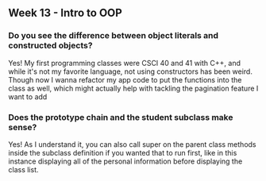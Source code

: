 ## Week 13 - Intro to OOP

### Do you see the difference between object literals and constructed objects?

Yes! My first programming classes were CSCI 40 and 41 with C++, and while it's not my favorite language, not using constructors has been weird. Though now I wanna refactor my app code to put the functions into the class as well, which might actually help with tackling the pagination feature I want to add

### Does the prototype chain and the student subclass make sense?

Yes! As I understand it, you can also call super on the parent class methods inside the subclass definition if you wanted that to run first, like in this instance displaying all of the personal information before displaying the class list.

